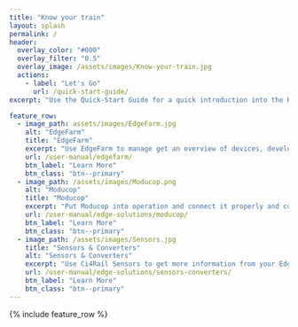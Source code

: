 ```yaml
---
title: "Know your train"
layout: splash
permalink: /
header:
  overlay_color: "#000"
  overlay_filter: "0.5"
  overlay_image: /assets/images/Know-your-train.jpg
  actions:
    - label: "Let's Go"
      url: /quick-start-guide/
excerpt: "Use the Quick-Start Guide for a quick introduction into the KYT System and all of its components."

feature_row:
  - image_path: assets/images/EdgeFarm.jpg
    alt: "EdgeFarm"
    title: "EdgeFarm"
    excerpt: "Use EdgeFarm to manage get an overview of devices, develop own edge or cloud modules and deploy them to your devices. Analayse the data provided from the devices."
    url: /user-manual/edgefarm/
    btn_label: "Learn More"
    btn_class: "btn--primary"
  - image_path: /assets/images/Moducop.png
    alt: "Moducop"
    title: "Moducop"
    excerpt: "Put Moducop into operation and connect it properly and consider the installation conditions."
    url: /user-manual/edge-solutions/moducop/
    btn_label: "Learn More"
    btn_class: "btn--primary"
  - image_path: /assets/images/Sensors.jpg
    title: "Sensors & Converters"
    alt: "Sensors & Converters"
    excerpt: "Use Ci4Rail Sensors to get more information from your Edge Device."
    url: /user-manual/edge-solutions/sensors-converters/
    btn_label: "Learn More"
    btn_class: "btn--primary"
---
```


{% include feature_row %}
